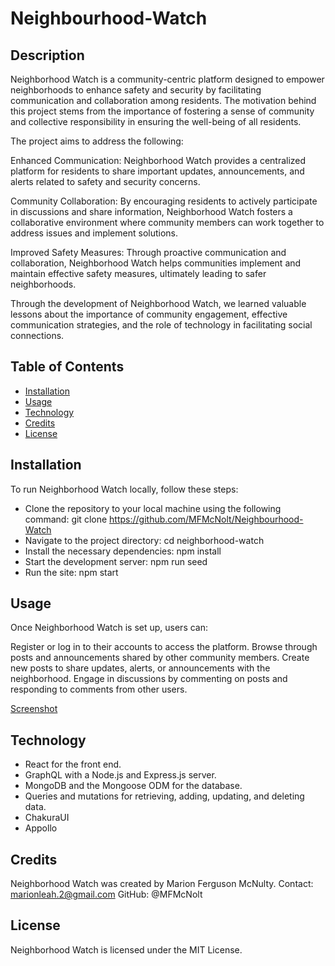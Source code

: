 # Neighbourhood-Watch

## Description
Neighborhood Watch is a community-centric platform designed to empower neighborhoods to enhance safety and security by facilitating communication and collaboration among residents. The motivation behind this project stems from the importance of fostering a sense of community and collective responsibility in ensuring the well-being of all residents.

The project aims to address the following:

Enhanced Communication: Neighborhood Watch provides a centralized platform for residents to share important updates, announcements, and alerts related to safety and security concerns.

Community Collaboration: By encouraging residents to actively participate in discussions and share information, Neighborhood Watch fosters a collaborative environment where community members can work together to address issues and implement solutions.

Improved Safety Measures: Through proactive communication and collaboration, Neighborhood Watch helps communities implement and maintain effective safety measures, ultimately leading to safer neighborhoods.

Through the development of Neighborhood Watch, we learned valuable lessons about the importance of community engagement, effective communication strategies, and the role of technology in facilitating social connections.

## Table of Contents
- [Installation](#installation)
- [Usage](#usage)
- [Technology](#technology)
- [Credits](#credits)
- [License](#license)

## Installation
To run Neighborhood Watch locally, follow these steps:

- Clone the repository to your local machine using the following command: git clone https://github.com/MFMcNolt/Neighbourhood-Watch
- Navigate to the project directory: cd neighborhood-watch
- Install the necessary dependencies: npm install
- Start the development server: npm run seed
- Run the site: npm start

## Usage
Once Neighborhood Watch is set up, users can:

Register or log in to their accounts to access the platform.
Browse through posts and announcements shared by other community members.
Create new posts to share updates, alerts, or announcements with the neighborhood.
Engage in discussions by commenting on posts and responding to comments from other users.

[Screenshot](https://client/src/assets/Screenshot.png)

## Technology
- React for the front end.
- GraphQL with a Node.js and Express.js server.
- MongoDB and the Mongoose ODM for the database.
- Queries and mutations for retrieving, adding, updating, and deleting data.
- ChakuraUI
- Appollo

## Credits
Neighborhood Watch was created by Marion Ferguson McNulty. 
Contact: marionleah.2@gmail.com
GitHub: @MFMcNolt

## License
Neighborhood Watch is licensed under the MIT License.






